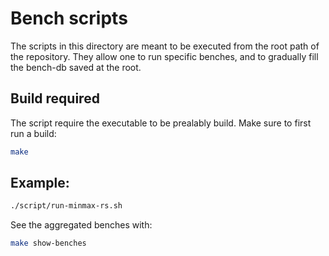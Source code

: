 # Bench scripts

The scripts in this directory are meant to be executed from the root
path of the repository. They allow one to run specific benches, and to
gradually fill the bench-db saved at the root.

## Build required

The script require the executable to be prealably build. Make sure to
first run a build:

```bash
make
```

## Example:

```bash
./script/run-minmax-rs.sh
```

See the aggregated benches with:


```bash
make show-benches
```
